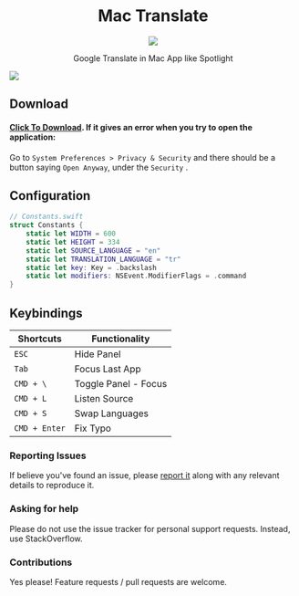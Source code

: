 <h1 align="center">Mac Translate</h1>

<div align="center">
  <img src="https://github.com/m-inan/mac-translate/blob/main/media/256.png?raw=true" />
</div>

<p align="center">
  Google Translate in Mac App like Spotlight
</p>

![](https://github.com/m-inan/mac-translate/blob/main/media/mac-translate-app.jpg?raw=true)

## Download

#### [Click To Download](https://github.com/m-inan/mac-translate/releases/download/1.2.1/translate.zip). If it gives an error when you try to open the application:
 
Go to `System Preferences > Privacy & Security` and there should be a button saying `Open Anyway`,  under the `Security` .

## Configuration

	
```swift
// Constants.swift
struct Constants {
    static let WIDTH = 600
    static let HEIGHT = 334
    static let SOURCE_LANGUAGE = "en" 
    static let TRANSLATION_LANGUAGE = "tr"
    static let key: Key = .backslash
    static let modifiers: NSEvent.ModifierFlags = .command
}
```

## Keybindings

| Shortcuts                                   | Functionality        |
| ------------------------------------------- | -------------------- |
| `ESC`                     			      | Hide Panel           |
| `Tab`                     			      | Focus Last App       |
| `CMD + \`                     			  | Toggle Panel - Focus |
| `CMD + L`                     			  | Listen Source        |
| `CMD + S`                     			  | Swap Languages       |
| `CMD + Enter`                     		  | Fix Typo             |

### Reporting Issues
If believe you've found an issue, please [report it](https://github.com/m-inan/mac-translate/issues) along with any relevant details to reproduce it.

### Asking for help 
Please do not use the issue tracker for personal support requests. Instead, use StackOverflow.

### Contributions 
Yes please! Feature requests / pull requests are welcome.
